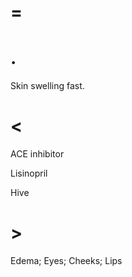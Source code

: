 # =

# .

Skin swelling fast.

# <

ACE inhibitor

Lisinopril

Hive

# >

Edema; Eyes; Cheeks; Lips
